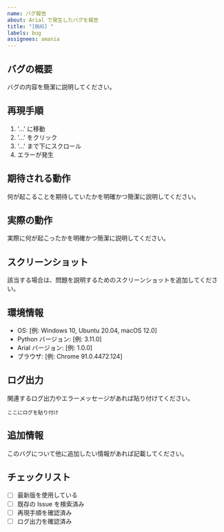 ```yaml
---
name: バグ報告
about: Arial で発生したバグを報告
title: "[BUG] "
labels: bug
assignees: amania
---
```


## バグの概要

バグの内容を簡潔に説明してください。

## 再現手順

1. '...' に移動
2. '...' をクリック
3. '...' まで下にスクロール
4. エラーが発生

## 期待される動作

何が起こることを期待していたかを明確かつ簡潔に説明してください。

## 実際の動作

実際に何が起こったかを明確かつ簡潔に説明してください。

## スクリーンショット

該当する場合は、問題を説明するためのスクリーンショットを追加してください。

## 環境情報

-   OS: [例: Windows 10, Ubuntu 20.04, macOS 12.0]
-   Python バージョン: [例: 3.11.0]
-   Arial バージョン: [例: 1.0.0]
-   ブラウザ: [例: Chrome 91.0.4472.124]

## ログ出力

関連するログ出力やエラーメッセージがあれば貼り付けてください。

```
ここにログを貼り付け
```

## 追加情報

このバグについて他に追加したい情報があれば記載してください。

## チェックリスト

-   [ ] 最新版を使用している
-   [ ] 既存の Issue を検索済み
-   [ ] 再現手順を確認済み
-   [ ] ログ出力を確認済み
